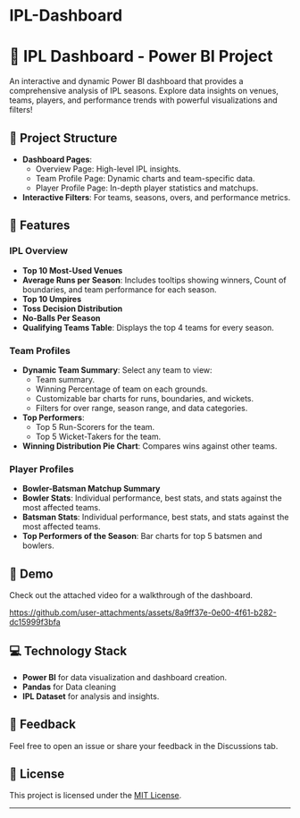 # IPL-Dashboard


# 🏏 IPL Dashboard - Power BI Project  

An interactive and dynamic Power BI dashboard that provides a comprehensive analysis of IPL seasons. Explore data insights on venues, teams, players, and performance trends with powerful visualizations and filters!  

## 📂 Project Structure  
- **Dashboard Pages**:  
  - Overview Page: High-level IPL insights.  
  - Team Profile Page: Dynamic charts and team-specific data.  
  - Player Profile Page: In-depth player statistics and matchups.  
- **Interactive Filters**: For teams, seasons, overs, and performance metrics.
  
## 📌 Features  

### IPL Overview  
- **Top 10 Most-Used Venues**  
- **Average Runs per Season**: Includes tooltips showing winners, Count of boundaries, and team performance for each season.  
- **Top 10 Umpires**  
- **Toss Decision Distribution**  
- **No-Balls Per Season**  
- **Qualifying Teams Table**: Displays the top 4 teams for every season.  

### Team Profiles  
- **Dynamic Team Summary**: Select any team to view:  
  - Team summary.
  - Winning Percentage of team on each grounds.  
  - Customizable bar charts for runs, boundaries, and wickets.  
  - Filters for over range, season range, and data categories.  
- **Top Performers**:  
  - Top 5 Run-Scorers for the team.  
  - Top 5 Wicket-Takers for the team.  
- **Winning Distribution Pie Chart**: Compares wins against other teams.  

### Player Profiles  
- **Bowler-Batsman Matchup Summary**  
- **Bowler Stats**: Individual performance, best stats, and stats against the most affected teams.  
- **Batsman Stats**: Individual performance, best stats, and stats against the most affected teams. 
- **Top Performers of the Season**: Bar charts for top 5 batsmen and bowlers.  

## 🎥 Demo  
Check out the attached video for a walkthrough of the dashboard.  

https://github.com/user-attachments/assets/8a9ff37e-0e00-4f61-b282-dc15999f3bfa


## 💻 Technology Stack  
- **Power BI** for data visualization and dashboard creation.
- **Pandas** for Data cleaning
- **IPL Dataset** for analysis and insights.  


## 📢 Feedback  
Feel free to open an issue or share your feedback in the Discussions tab.  

## 📜 License  
This project is licensed under the [MIT License](LICENSE).  

---

